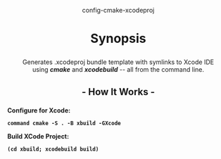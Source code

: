 <p align="center">
  config-cmake-xcodeproj
</p>

<h1>
  <p align="center">
    Synopsis
  </p>
</h1>

<p align="center">
  Generates .xcodeproj bundle template with symlinks to Xcode IDE <br> using <i><b>cmake</b></i> and <i><b>xcodebuild</b></i> -- all from the command line. <br>
</p>

<h2> 
  <p align="center"> <b>
    - How It Works - 
  </p>
</h2>

  
Configure for Xcode:

    command cmake -S . -B xbuild -GXcode
    
Build XCode Project:

    (cd xbuild; xcodebuild build)
